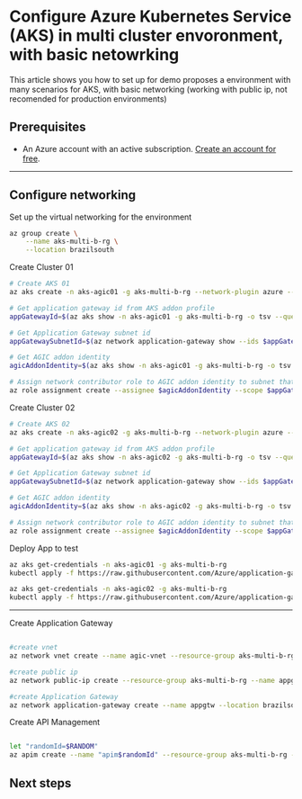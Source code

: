 

# Configure Azure Kubernetes Service (AKS) in multi cluster envoronment, with basic netowrking

This article shows you how to set up for demo proposes a environment with many scenarios for AKS, with basic networking (working with public ip, not recomended for production environments)


## Prerequisites

- An Azure account with an active subscription. [Create an account for free](https://azure.microsoft.com/free/?WT.mc_id=A261C142F).

---

## Configure networking

Set up the virtual networking for the environment

```bash
az group create \
    --name aks-multi-b-rg \
    --location brazilsouth
```
Create Cluster 01

```bash
# Create AKS 01
az aks create -n aks-agic01 -g aks-multi-b-rg --network-plugin azure --enable-managed-identity -a ingress-appgw --appgw-name agic01 --appgw-subnet-cidr "10.225.0.0/16" --generate-ssh-keys

# Get application gateway id from AKS addon profile
appGatewayId=$(az aks show -n aks-agic01 -g aks-multi-b-rg -o tsv --query "addonProfiles.ingressApplicationGateway.config.effectiveApplicationGatewayId")

# Get Application Gateway subnet id
appGatewaySubnetId=$(az network application-gateway show --ids $appGatewayId -o tsv --query "gatewayIPConfigurations[0].subnet.id")

# Get AGIC addon identity
agicAddonIdentity=$(az aks show -n aks-agic01 -g aks-multi-b-rg -o tsv --query "addonProfiles.ingressApplicationGateway.identity.clientId")

# Assign network contributor role to AGIC addon identity to subnet that contains the Application Gateway
az role assignment create --assignee $agicAddonIdentity --scope $appGatewaySubnetId --role "Network Contributor"

```
Create Cluster 02

```bash
# Create AKS 02
az aks create -n aks-agic02 -g aks-multi-b-rg --network-plugin azure --enable-managed-identity -a ingress-appgw --appgw-name agic02 --appgw-subnet-cidr "10.225.0.0/16" --generate-ssh-keys

# Get application gateway id from AKS addon profile
appGatewayId=$(az aks show -n aks-agic02 -g aks-multi-b-rg -o tsv --query "addonProfiles.ingressApplicationGateway.config.effectiveApplicationGatewayId")

# Get Application Gateway subnet id
appGatewaySubnetId=$(az network application-gateway show --ids $appGatewayId -o tsv --query "gatewayIPConfigurations[0].subnet.id")

# Get AGIC addon identity
agicAddonIdentity=$(az aks show -n aks-agic02 -g aks-multi-b-rg -o tsv --query "addonProfiles.ingressApplicationGateway.identity.clientId")

# Assign network contributor role to AGIC addon identity to subnet that contains the Application Gateway
az role assignment create --assignee $agicAddonIdentity --scope $appGatewaySubnetId --role "Network Contributor"
```

Deploy App to test

```bash
az aks get-credentials -n aks-agic01 -g aks-multi-b-rg
kubectl apply -f https://raw.githubusercontent.com/Azure/application-gateway-kubernetes-ingress/master/docs/examples/aspnetapp.yaml

az aks get-credentials -n aks-agic02 -g aks-multi-b-rg
kubectl apply -f https://raw.githubusercontent.com/Azure/application-gateway-kubernetes-ingress/master/docs/examples/aspnetapp.yaml

```
---


Create Application Gateway

```bash

#create vnet
az network vnet create --name agic-vnet --resource-group aks-multi-b-rg --location brazilsouth --address-prefix 10.21.0.0/16 --subnet-name appgtwsubnet --subnet-prefix 10.21.0.0/24

#create public ip
az network public-ip create --resource-group aks-multi-b-rg --name appgtw-pip --allocation-method Static --sku Standard

#create Application Gateway
az network application-gateway create --name appgtw --location brazilsouth --resource-group aks-multi-b-rg --capacity 2 --sku Standard_v2 --public-ip-address appgtw-pip --vnet-name agic-vnet --subnet appgtwsubnet --priority 100

```

Create API Management

```bash

let "randomId=$RANDOM"
az apim create --name "apim$randomId" --resource-group aks-multi-b-rg --publisher-name Contoso --publisher-email admin@contoso.com --no-wait 

```
## Next steps



